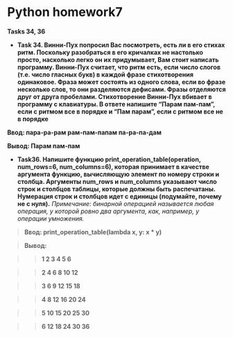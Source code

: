 # Python homework7

**Tasks 34, 36**

- **Task 34. Винни-Пух попросил Вас посмотреть, есть ли в его стихах ритм. Поскольку разобраться в его кричалках не настолько просто, насколько легко он их придумывает, Вам стоит написать программу. Винни-Пух считает, что ритм есть, если число слогов (т.е. число гласных букв) в каждой фразе стихотворения одинаковое. Фраза может состоять из одного слова, если во фразе несколько слов, то они разделяются дефисами. Фразы отделяются друг от друга пробелами. Стихотворение Винни-Пух вбивает в программу с клавиатуры. В ответе напишите “Парам пам-пам”, если с ритмом все в порядке и “Пам парам”, если с ритмом все не в порядке**

 __Ввод:
 пара-ра-рам рам-пам-папам па-ра-па-дам__

 __Вывод:
 Парам пам-пам__

- **Task36. Напишите функцию print_operation_table(operation, num_rows=6, num_columns=6), которая принимает в качестве аргумента функцию, вычисляющую элемент по номеру строки и столбца. Аргументы num_rows и num_columns указывают число строк и столбцов таблицы, которые должны быть распечатаны. Нумерация строк и столбцов идет с единицы (подумайте, почему не с нуля).**
_Примечание: бинарной операцией называется любая операция, у которой
ровно два аргумента, как, например, у операции умножения._

>**Ввод: print_operation_table(lambda x, y: x * y)**

> **Вывод:**

>>__1 2 3 4 5 6__

>>__2 4 6 8 10 12__

>>__3 6 9 12 15 18__

>>__4 8 12 16 20 24__

>>__5 10 15 20 25 30__

>>__6 12 18 24 30 36__
